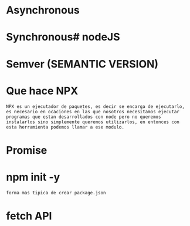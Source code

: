 # Asynchronous

# Synchronous# nodeJS

# Semver (SEMANTIC VERSION)

# Que hace NPX
    NPX es un ejecutador de paquetes, es decir se encarga de ejecutarlo, es necesario en ocaciones en las que nosotros necesitamos ejecutar programas que estan desarrollados con node pero no queremos instalarlos sino simplemente queremos utilizarlos, en entonces con esta herramienta podemos llamar a ese modulo.

# Promise

# npm init -y 
    forma mas tipica de crear package.json

# fetch API
